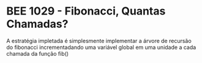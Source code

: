 # BEE 1029 - Fibonacci, Quantas Chamadas?

A estratégia impletada é simplesmente implementar a árvore de recursão do fibonacci incrementadando uma variável global em uma unidade a cada chamada da função fib()
